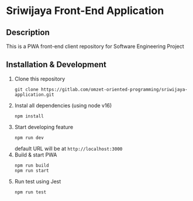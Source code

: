 # Sriwijaya Front-End Application

## Description

This is a PWA front-end client repository for Software Engineering Project

## Installation & Development

1. Clone this repository
   ```
   git clone https://gitlab.com/omzet-oriented-programming/sriwijaya-application.git
   ```
2. Instal all dependencies (using node v16)
   ```
   npm install
   ```
3. Start developing feature
   ```
   npm run dev
   ```
   default URL will be at `http://localhost:3000`
4. Build & start PWA
   ```
   npm run build
   npm run start
   ```
5. Run test using Jest
   ```
   npm run test
   ```
